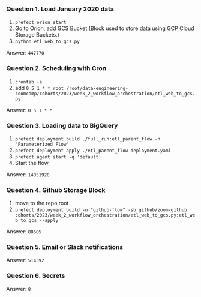 ### Question 1. Load January 2020 data
1. `prefect orion start`
2. Go to Orion, add GCS Bucket (Block used to store data using GCP Cloud Storage Buckets.)
3. `python etl_web_to_gcs.py`

Answer: `447770`


### Question 2. Scheduling with Cron
1. `crontab -e`
2. add `0 5 1 * * root /root/data-engineering-zoomcamp/cohorts/2023/week_2_workflow_orchestration/etl_web_to_gcs.py`

Answer: `0 5 1 * *`


### Question 3. Loading data to BigQuery
1. `prefect deployment build ./full_run:etl_parent_flow -n "Parameterized Flow"`
2. `prefect deployment apply ./etl_parent_flow-deployment.yaml`
3. `prefect agent start -q 'default'`
4. Start the flow

Answer: `14851920`


### Question 4. Github Storage Block
1. move to the repo root
2. `prefect deployment build -n "github-flow" -sb github/zoom-github cohorts/2023/week_2_workflow_orchestration/etl_web_to_gcs.py:etl_web_to_gcs --apply`

Answer: `88605`


### Question 5. Email or Slack notifications
Answer: `514392`


### Question 6. Secrets
Answer: `8`
